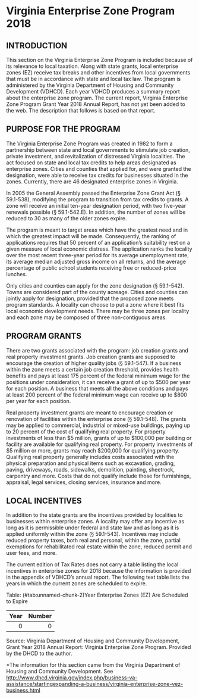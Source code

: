 # Virginia Enterprise Zone Program 2018

## INTRODUCTION
This  section  on  the  Virginia  Enterprise  Zone  Program  is  included because of its relevance to local taxation. Along with  state  grants,  local  enterprise  zones  (EZ)  receive  tax  breaks  and  other  incentives  from  local  governments  that  must  be  in  accordance  with  state  and  local  tax  law.  The  program  is  administered  by  the  Virginia  Department  of  Housing  and  Community  Development  (VDHCD).  Each  year VDHCD produces a summary report about the enterprise zone program. The current report, Virginia Enterprise Zone Program Grant Year 2018 Annual Report, has not yet been added to the web. The description that follows is based on that report.

## PURPOSE FOR THE PROGRAM
The Virginia Enterprise Zone Program was created in 1982 to form a partnership between state and local governments to stimulate job creation, private investment, and revitalization of distressed Virginia localities. The act focused on state and local tax credits to help areas designated as enterprise zones. Cities and counties that applied for, and were granted the designation, were able to receive tax credits for businesses situated  in  the  zones.  Currently,  there  are  46  designated  enterprise zones in Virginia.

In  2005  the  General  Assembly  passed  the  Enterprise  Zone  Grant  Act  (§  59.1-538),  modifying  the  program  to  transition from tax credits to grants. A zone will receive an initial ten-year designation period, with two five-year renewals possible (§ 59.1-542.E). In addition, the number of zones will be reduced to 30 as many of the older zones expire.

The program is meant to target areas which have the greatest need and in which the greatest impact will be made. Consequently, the ranking of applications requires that 50 percent of an application’s suitability rest on a given measure of local economic distress. The application ranks the locality over the most recent three-year period for its average unemployment  rate,  its  average  median  adjusted  gross  income  on all returns, and the average percentage of public school students receiving free or reduced-price lunches.

Only  cities  and  counties  can  apply  for  the  zone  designation  (§  59.1-542).  Towns  are  considered  part  of  the  county  acreage.  Cities  and  counties  can  jointly  apply  for  designation, provided that the proposed zone meets program standards. A locality can choose to put a zone where it best fits local economic development needs. There may be three zones per locality and each zone may be composed of three non-contiguous areas.

## PROGRAM GRANTS 
There  are  two  grants  associated  with  the  program:  job  creation grants and real property investment grants. Job creation grants are supposed to encourage the creation of higher quality jobs (§ 59.1-547). If a business within the zone meets a certain job creation threshold, provides health benefits and pays at least 175 percent of the federal minimum wage for the positions under consideration, it can receive a grant of up to \$500 per year for each position. A business that meets all the above conditions and pays at least 200 percent of the federal minimum wage can receive up to $800 per year for each position.

Real property investment grants are meant to encourage creation or renovation of facilities within the enterprise zone (§  59.1-548).  The  grants  may  be  applied  to  commercial,  industrial or mixed-use buildings, paying up to 20 percent of the cost of qualifying real property. For property investments of less than \$5 million, grants of up to \$100,000 per building or facility are available for qualifying real property. For  property  investments  of  \$5  million  or  more,  grants  may  reach  $200,000  for  qualifying  property.  Qualifying  real  property  generally  includes  costs  associated  with  the  physical preparation and physical items such as excavation, grading, paving, driveways, roads, sidewalks, demolition, painting, sheetrock, carpentry and more. Costs that do not qualify  include  those  for  furnishings,  appraisal,  legal  services, closing services, insurance and more.

## LOCAL INCENTIVES
In addition to the state grants are the incentives provided by  localities to businesses within enterprise zones. A locality may offer any incentive as long as it is permissible under federal and state law and as long as it is applied uniformly within the zone (§ 59.1-543). Incentives may include reduced property taxes, both real and personal, within the zone, partial exemptions for rehabilitated real estate within the zone, reduced permit and user fees, and more.

The current edition of Tax Rates does not carry a table listing  the  local  incentives  in  enterprise  zones  for  2018  because  the  information  is  provided  in  the  appendix  of  VDHCD’s annual report. The following text table lists the years in which the current zones are scheduled to expire. 




Table: (\#tab:unnamed-chunk-2)Year Enterprise Zones (EZ) Are Scheduled to Expire

| Year| Number|
|----:|------:|
|    0|      0|

Source: Virginia Department of Housing and Community Development, Grant  Year  2018  Annual  Report:  Virginia  Enterprise  Zone  Program. Provided by the DHCD to the author.


*The information for this section came from the Virginia Department  of  Housing  and  Community  Development.  See  http://www.dhcd.virginia.gov/index.php/business-va-assistance/startingexpanding-a-business/virginia-enterprise-zone-vez-business.html
